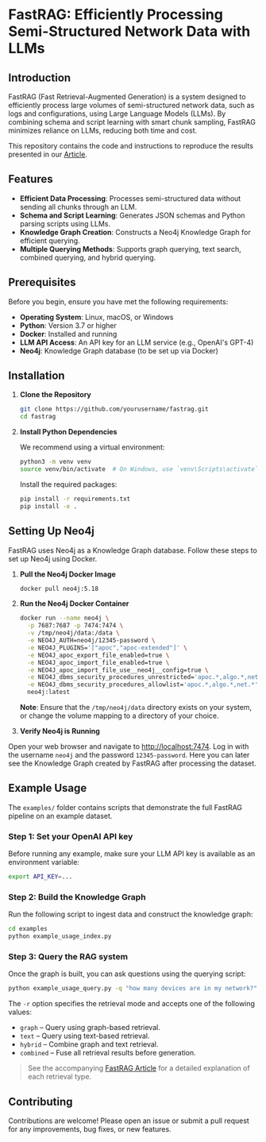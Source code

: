 # FastRAG: Efficiently Processing Semi-Structured Network Data with LLMs

## Introduction

FastRAG (Fast Retrieval-Augmented Generation) is a system designed to efficiently process large volumes of semi-structured network data, such as logs and configurations, using Large Language Models (LLMs). By combining schema and script learning with smart chunk sampling, FastRAG minimizes reliance on LLMs, reducing both time and cost.

This repository contains the code and instructions to reproduce the results presented in our [Article](https://arxiv.org/abs/2411.13773).


## Features

- **Efficient Data Processing**: Processes semi-structured data without sending all chunks through an LLM.
- **Schema and Script Learning**: Generates JSON schemas and Python parsing scripts using LLMs.
- **Knowledge Graph Creation**: Constructs a Neo4j Knowledge Graph for efficient querying.
- **Multiple Querying Methods**: Supports graph querying, text search, combined querying, and hybrid querying.

## Prerequisites

Before you begin, ensure you have met the following requirements:

- **Operating System**: Linux, macOS, or Windows
- **Python**: Version 3.7 or higher
- **Docker**: Installed and running
- **LLM API Access**: An API key for an LLM service (e.g., OpenAI's GPT-4)
- **Neo4j**: Knowledge Graph database (to be set up via Docker)

## Installation

1. **Clone the Repository**

   ```bash
   git clone https://github.com/yourusername/fastrag.git
   cd fastrag
   ```

2. **Install Python Dependencies**

   We recommend using a virtual environment:

   ```bash
   python3 -m venv venv
   source venv/bin/activate  # On Windows, use `venv\Scripts\activate`
   ```

   Install the required packages:

   ```bash
   pip install -r requirements.txt
   pip install -e .
   ```

## Setting Up Neo4j

FastRAG uses Neo4j as a Knowledge Graph database. Follow these steps to set up Neo4j using Docker.

1. **Pull the Neo4j Docker Image**

   ```bash
   docker pull neo4j:5.18
   ```

2. **Run the Neo4j Docker Container**

   ```bash
   docker run --name neo4j \
     -p 7687:7687 -p 7474:7474 \
     -v /tmp/neo4j/data:/data \
     -e NEO4J_AUTH=neo4j/12345-password \
     -e NEO4J_PLUGINS='["apoc","apoc-extended"]' \
     -e NEO4J_apoc_export_file_enabled=true \
     -e NEO4J_apoc_import_file_enabled=true \
     -e NEO4J_apoc_import_file_use__neo4j__config=true \
     -e NEO4J_dbms_security_procedures_unrestricted='apoc.*,algo.*,net.*' \
     -e NEO4J_dbms_security_procedures_allowlist='apoc.*,algo.*,net.*' \
     neo4j:latest
   ```

   **Note**: Ensure that the `/tmp/neo4j/data` directory exists on your system, or change the volume mapping to a directory of your choice.

3. **Verify Neo4j is Running**

Open your web browser and navigate to [http://localhost:7474](http://localhost:7474). 
Log in with the username `neo4j` and the password `12345-password`.
Here you can later see the Knowledge Graph created by FastRAG after processing the dataset.


## Example Usage

The `examples/` folder contains scripts that demonstrate the full FastRAG pipeline on an example dataset.

### Step 1: Set your OpenAI API key

Before running any example, make sure your LLM API key is available as an environment variable:

```bash
export API_KEY=...
```

### Step 2: Build the Knowledge Graph

Run the following script to ingest data and construct the knowledge graph:

```bash
cd examples
python example_usage_index.py
```

### Step 3: Query the RAG system

Once the graph is built, you can ask questions using the querying script:

```bash
python example_usage_query.py -q "how many devices are in my network?" -r text
```

The `-r` option specifies the retrieval mode and accepts one of the following values:

* `graph` – Query using graph-based retrieval.
* `text` – Query using text-based retrieval.
* `hybrid` – Combine graph and text retrieval.
* `combined` – Fuse all retrieval results before generation.

> See the accompanying [FastRAG Article](https://arxiv.org/abs/2411.13773) for a detailed explanation of each retrieval type.


## Contributing

Contributions are welcome! Please open an issue or submit a pull request for any improvements, bug fixes, or new features.
